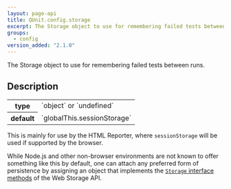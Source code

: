 ```yaml
---
layout: page-api
title: QUnit.config.storage
excerpt: The Storage object to use for remembering failed tests between runs.
groups:
  - config
version_added: "2.1.0"
---
```


The Storage object to use for remembering failed tests between runs.

## Description

<table>
<tr>
  <th>type</th>
  <td markdown="span">`object` or `undefined`</td>
</tr>
<tr>
  <th>default</th>
  <td markdown="span">`globalThis.sessionStorage`</td>
</tr>
</table>

This is mainly for use by the HTML Reporter, where `sessionStorage` will be used if supported by the browser.

While Node.js and other non-browser environments are not known to offer something like this by default, one can attach any preferred form of persistence by assigning an object that implements the [`Storage` interface methods](https://html.spec.whatwg.org/multipage/webstorage.html#the-storage-interface) of the Web Storage API.
